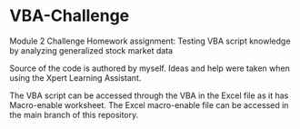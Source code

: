 # VBA-Challenge
Module 2 Challenge Homework assignment: Testing VBA script knowledge by analyzing generalized stock market data

Source of the code is authored by myself. Ideas and help were taken when using the Xpert Learning Assistant.

The VBA script can be accessed through the VBA in the Excel file as it has Macro-enable worksheet.
The Excel macro-enable file can be accessed in the main branch of this repository.
